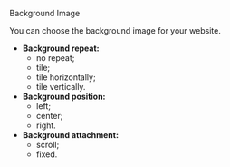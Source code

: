 Background Image

You can choose the background image for your website.

* **Background repeat:**
  * no repeat;
  * tile;
  * tile horizontally;
  * tile vertically.
* **Background position:**
  * left;
  * center;
  * right.
* **Background attachment:**
  * scroll;
  * fixed.



